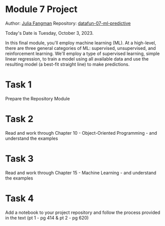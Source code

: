 # Module 7 Project
Author: [Julia Fangman](https://github.com/juliafangman)
Repository: [datafun-07-ml-predictive](https://github.com/juliafangman/data-fun-07-ml-predictive)

Today's Date is Tuesday, October 3, 2023.

In this final module, you'll employ machine learning (ML). At a high-level, there are three general categories of ML: supervised, unsupervised, and reinforcement learning. We'll employ a type of supervised learning, simple linear regression, to train a model using all available data and use the resulting model (a best-fit straight line) to make predictions.

# Task 1
Prepare the Repository Module

# Task 2
Read and work through Chapter 10 - Object-Oriented Programming - and understand the examples

# Task 3
Read and work through Chapter 15 - Machine Learning - and understand the examples

# Task 4
Add a notebook to your project repository and follow the process provided in the text (pt 1 - pg 414 & pt 2 - pg 620)